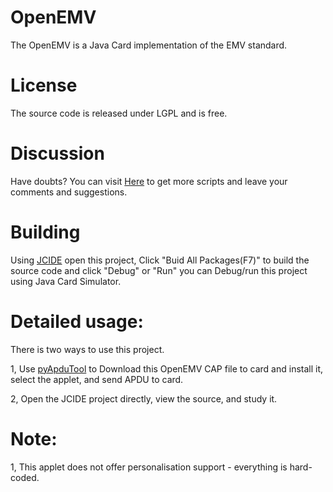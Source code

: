 # OpenEMV
The OpenEMV is a  Java Card implementation of the EMV standard. 

License 
=======
The source code is released under LGPL and is free.

Discussion
=======

Have doubts? You can visit [Here](http://javacardos.com/javacardforum/viewforum.php?f=33) to get more scripts and leave your comments and suggestions.

Building
===

Using [JCIDE](http://javacardos.com/javacardforum/viewtopic.php?f=26&t=43) open this project,  Click "Buid All Packages(F7)" to build the source code and click "Debug" or "Run" you can Debug/run this project using Java Card Simulator.

Detailed usage:
===========
There is two ways to use this project.

1, Use [pyApduTool](http://javacardos.com/javacardforum/viewtopic.php?f=3&t=38) to Download this OpenEMV CAP file to card and install it, select the applet, and send APDU to card.

2, Open the JCIDE project directly, view the source, and study it.

Note:
=====

1, This applet does not offer personalisation support - everything is hard-coded.


